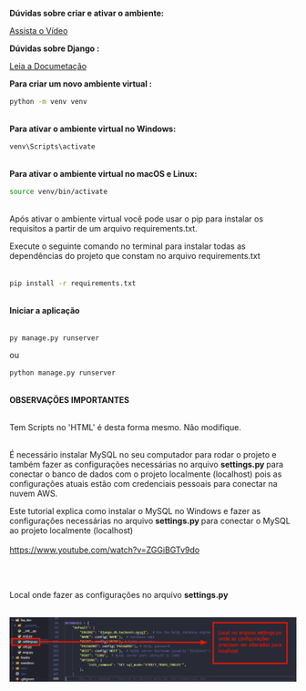 
<strong> Dúvidas sobre criar e ativar o ambiente: </strong>

[Assista o Vídeo](https://youtu.be/8eWQNNtBsYs)

<strong> Dúvidas sobre Django : </strong>

[Leia a Documetação](https://docs.djangoproject.com/en/4.2/)


<strong> Para criar um novo ambiente virtual : </strong>
```bash	
python -m venv venv
```


<br><strong> Para ativar o ambiente virtual no Windows: </strong>
```bash	
venv\Scripts\activate
```


<br><strong> Para ativar o ambiente virtual no macOS e Linux: </strong>
```bash
source venv/bin/activate 
```

<br>
Após ativar o ambiente virtual você pode usar o pip para instalar os requisitos a partir de um arquivo requirements.txt. 

Execute o seguinte comando no terminal para instalar todas as dependências do projeto que constam no arquivo requirements.txt
<br><br>
```bash
pip install -r requirements.txt
```


<br><strong> Iniciar a aplicação </strong><br><br>
```bash
py manage.py runserver
```
ou 
```bash
python manage.py runserver
```

<br><strong> OBSERVAÇÕES IMPORTANTES </strong><br><br>

Tem Scripts no 'HTML'  é desta forma mesmo.
Não modifique.<br><br>


É necessário instalar MySQL no seu computador para rodar o projeto e também fazer as configurações necessárias no arquivo <strong> settings.py </strong> para conectar o banco de dados com o projeto localmente (localhost) pois as configurações atuais estão com credenciais pessoais para  conectar na nuvem AWS.

Este tutorial explica como instalar o MySQL no Windows e fazer as configurações necessárias no arquivo <strong> settings.py </strong> para conectar o MySQL ao projeto localmente (localhost)<br><br>
https://www.youtube.com/watch?v=ZGGiBGTv9do

<br><br>

Local onde fazer as configurações no arquivo <strong> settings.py </strong> <br><br>

![](feadev/static/pictures/bd_localhost.png)


